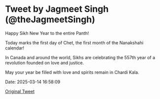 # Tweet by Jagmeet Singh (@theJagmeetSingh)

Happy Sikh New Year to the entire Panth!

Today marks the first day of Chet, the first month of the Nanakshahi calendar!

In Canada and around the world, Sikhs are celebrating the 557th year of a revolution founded on love and justice.

May your year be filled with love and spirits remain in Chardi Kala.

Date: 2025-03-14 16:58:09

[Original Tweet](https://x.com/theJagmeetSingh/status/1900592295902408883)
